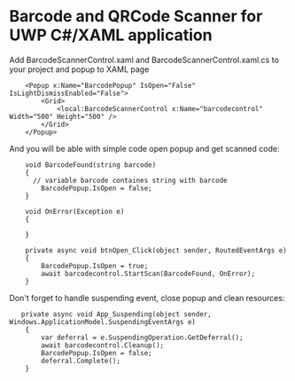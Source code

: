 # Barcode and QRCode Scanner for UWP C#/XAML application

Add BarcodeScannerControl.xaml and BarcodeScannerControl.xaml.cs to your project
and popup to XAML page

        <Popup x:Name="BarcodePopup" IsOpen="False" IsLightDismissEnabled="False">
            <Grid>
                <local:BarcodeScannerControl x:Name="barcodecontrol"  Width="500" Height="500" />
            </Grid>
        </Popup>
        
And you will be able with simple code open popup and get scanned code:

        void BarcodeFound(string barcode)
        {
          // variable barcode containes string with barcode
            BarcodePopup.IsOpen = false;
        }

        void OnError(Exception e)
        {

        }

        private async void btnOpen_Click(object sender, RoutedEventArgs e)
        {
            BarcodePopup.IsOpen = true;
            await barcodecontrol.StartScan(BarcodeFound, OnError);
        }

Don't forget to handle suspending event, close popup and clean resources:
        
       private async void App_Suspending(object sender, Windows.ApplicationModel.SuspendingEventArgs e)
        {
            var deferral = e.SuspendingOperation.GetDeferral();
            await barcodecontrol.Cleanup();
            BarcodePopup.IsOpen = false;
            deferral.Complete();
        }
        

